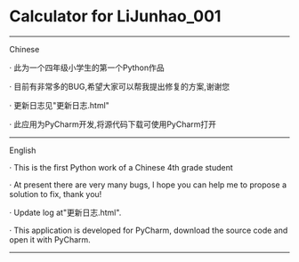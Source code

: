 # Calculator for LiJunhao_001
***
Chinese

· 此为一个四年级小学生的第一个Python作品

· 目前有非常多的BUG,希望大家可以帮我提出修复的方案,谢谢您

· 更新日志见"更新日志.html"

· 此应用为PyCharm开发,将源代码下载可使用PyCharm打开
***
English

· This is the first Python work of a Chinese 4th grade student

· At present there are very many bugs, I hope you can help me to propose a solution to fix, thank you!

· Update log at"更新日志.html".

· This application is developed for PyCharm, download the source code and open it with PyCharm.
***